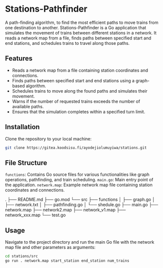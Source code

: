 # Stations-Pathfinder

A path-finding algorithm, to find the most efficient paths to move trains from one destination to another.
Stations-Pathfinder is a Go application that simulates the movement of trains between different stations in a network. It reads a network map from a file, finds paths between specified start and end stations, and schedules trains to travel along those paths.

## Features

- Reads a network map from a file containing station coordinates and connections.
- Finds paths between specified start and end stations using a graph-based algorithm.
- Schedules trains to move along the found paths and simulates their movement.
- Warns if the number of requested trains exceeds the number of available paths.
- Ensures that the simulation completes within a specified turn limit.

## Installation

Clone the repository to your local machine:

```bash
git clone https://gitea.koodsisu.fi/ayodejiolumuyiwa/stations.git
```

## File Structure

`functions`: Contains Go source files for various functionalities like graph operations, pathfinding, and train scheduling.
`main.go`: Main entry point of the application.
`network.map`: Example network map file containing station coordinates and connections.

.
├── README.md
├── go.mod
└── src
    ├── functions
    │   ├── graph.go
    │   ├── network.txt
    │   ├── pathfinding.go
    │   └── shedule.go
    ├── main.go
    ├── network.map
    ├── network2.map
    ├── network_v1.map
    ├── network_xxx.map
    └── test.go


## Usage

Navigate to the project directory and run the main Go file with the network map file and other parameters as arguments:

```bash
cd stations/src
go run . network.map start_station end_station num_trains
```